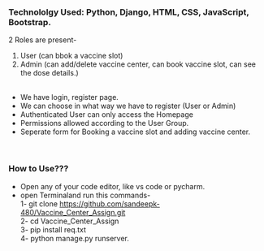 <h3>Technololgy Used: Python, Django, HTML, CSS, JavaScript, Bootstrap.</h3>

2 Roles are present- <br>
1) User (can bbok a vaccine slot) <br>
2) Admin (can add/delete vaccine center, can book vaccine slot, can see the dose details.) <br><br>

- We have login, register page. <br>
- We can choose in what way we have to register (User or Admin)<br>
- Authenticated User can only access the Homepage<br>
- Permissions allowed according to the User Group.<br>
- Seperate form for Booking a vaccine slot and adding vaccine center.<br>
<br>
<h3>How to Use???</h3>

- Open any of your code editor, like vs code or pycharm.<br>
- open Terminaland run this commands-<br>
1- git clone https://github.com/sandeepk-480/Vaccine_Center_Assign.git<br>
2- cd Vaccine_Center_Assign<br>
3- pip install req.txt<br>
4- python manage.py runserver.<br>
